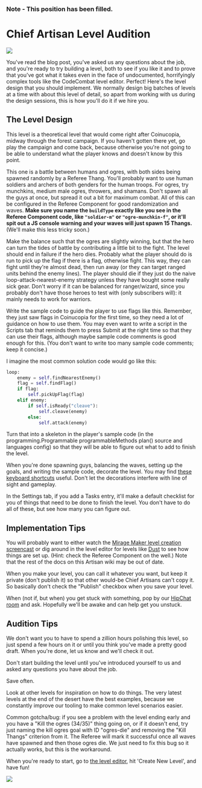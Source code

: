 ### Note - This position has been filled.

# Chief Artisan Level Audition

![](https://s3.amazonaws.com/files.codecombat.com/wiki-images/recruiting_banner.png)

You've read the blog post, you've asked us any questions about the job, and you're ready to try building a level, both to see if you like it and to prove that you've got what it takes even in the face of undocumented, horrifyingly complex tools like the CodeCombat level editor. Perfect! Here's the level design that you should implement. We normally design big batches of levels at a time with about this level of detail, so apart from working with us during the design sessions, this is how you'll do it if we hire you.

## The Level Design

This level is a theoretical level that would come right after Coinucopia, midway through the forest campaign. If you haven't gotten there yet, go play the campaign and come back, because otherwise you're not going to be able to understand what the player knows and doesn't know by this point. 

This one is a battle between humans and ogres, with both sides being spawned randomly by a Referee Thang. You'll probably want to use human soldiers and archers of both genders for the human troops. For ogres, try munchkins, medium male ogres, throwers, and shamans. Don't spawn all the guys at once, but spread it out a bit for maximum combat. All of this can be configured in the Referee Component for good randomization and waves. **Make sure you name the `buildType` exactly like you see in the Referee Component code, like `"soldier-m"` or `"ogre-munchkin-f"`, or it'll spit out a JS console warning and your waves will just spawn 15 Thangs.** (We'll make this less tricky soon.)

Make the balance such that the ogres are slightly winning, but that the hero can turn the tides of battle by contributing a little bit to the fight. The level should end in failure if the hero dies. Probably what the player should do is run to pick up the flag if there is a flag, otherwise fight. This way, they can fight until they're almost dead, then run away (or they can target ranged units behind the enemy lines). The player should die if they just do the naive loop-attack-nearest-enemy strategy unless they have bought some really sick gear. Don't worry if it can be balanced for ranger/wizard, since you probably don't have those heroes to test with (only subscribers will): it mainly needs to work for warriors.

Write the sample code to guide the player to use flags like this. Remember, they just saw flags in Coinucopia for the first time, so they need a lot of guidance on how to use them. You may even want to write a script in the Scripts tab that reminds them to press Submit at the right time so that they can use their flags, although maybe sample code comments is good enough for this. (You don't want to write too many sample code comments; keep it concise.)

I imagine the most common solution code would go like this:

```python
loop:
    enemy = self.findNearestEnemy()
    flag = self.findFlag()
    if flag:
        self.pickUpFlag(flag)
    elif enemy:
        if self.isReady("cleave"):
            self.cleave(enemy)
        else:
            self.attack(enemy)
```

Turn that into a skeleton in the player's sample code (in the programming.Programmable programmableMethods plan() source and languages config) so that they will be able to figure out what to add to finish the level.

When you're done spawning guys, balancing the waves, setting up the goals, and writing the sample code, decorate the level. You may find [these keyboard shortcuts](https://github.com/codecombat/codecombat/blob/master/app/views/editor/level/thangs/ThangsTabView.coffee#L57-L76) useful. Don't let the decorations interfere with line of sight and gameplay.

In the Settings tab, if you add a Tasks entry, it'll make a default checklist for you of things that need to be done to finish the level. You don't have to do all of these, but see how many you can figure out.

## Implementation Tips

You will probably want to either watch the [Mirage Maker level creation screencast](https://vimeo.com/codecombat/mirage-maker) or dig around in the level editor for levels like [Dust](http://codecombat.com/editor/level/dust) to see how things are set up. (Hint: check the Referee Component on the well.) Note that the rest of the docs on this Artisan wiki may be out of date.

When you make your level, you can call it whatever you want, but keep it private (don't publish it) so that other would-be Chief Artisans can't copy it. So basically don't check the "Publish" checkbox when you save your level.

When (not if, but when) you get stuck with something, pop by our [HipChat room](http://www.hipchat.com/g3plnOKqa) and ask. Hopefully we'll be awake and can help get you unstuck.

## Audition Tips

We don't want you to have to spend a zillion hours polishing this level, so just spend a few hours on it or until you think you've made a pretty good draft. When you're done, let us know and we'll check it out.

Don't start building the level until you've introduced yourself to us and asked any questions you have about the job.

Save often.

Look at other levels for inspiration on how to do things. The very latest levels at the end of the desert have the best examples, because we constantly improve our tooling to make common level scenarios easier.

Common gotcha/bug: if you see a problem with the level ending early and you have a "Kill the ogres (34/35)" thing going on, or if it doesn't end, try just naming the kill ogres goal with ID "ogres-die" and removing the "Kill Thangs" criterion from it. The Referee will mark it successful once all waves have spawned and then those ogres die. We just need to fix this bug so it actually works, but this is the workaround.

When you're ready to start, go to [the level editor](http://codecombat.com/editor/level), hit 'Create New Level', and have fun!

![](https://s3.amazonaws.com/files.codecombat.com/wiki-images/artisan_banner.png)
